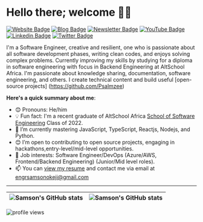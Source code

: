 # Hello there; welcome 👋🏾

[![Website Badge](https://img.shields.io/badge/-Portfolio-3B7EBF?style=for-the-badge&logo=Google-Chrome&logoColor=white&link=https://bolajiayodeji.com)](https://samsonokeji-portfolio.vercel.app/) [![Blog Badge](https://img.shields.io/badge/-Blog-3B7EBF?style=for-the-badge&logo=Hashnode&logoColor=white&link=https://blog.bolajiayodeji.com)](https://hashnode.com/@samsonokeji) [![Newsletter Badge](https://img.shields.io/badge/-Newsletter-3B7EBF?style=for-the-badge&logo=Substack&logoColor=white&link=https://bawd.bolajiayodeji.com)](https://samsonokeji-portfolio.vercel.app/) [![YouTube Badge](https://img.shields.io/badge/-Youtube-3B7EBF?style=for-the-badge&logo=Youtube&logoColor=white&link=https://www.youtube.com/c/bolajiayodeji)](https://www.youtube.com/@samsonokeji) [![Linkedin Badge](https://img.shields.io/badge/-LinkedIn-3B7EBF?style=for-the-badge&logo=Linkedin&logoColor=white&link=https://www.linkedin.com/in/iambolajiayo)](https://www.linkedin.com/in/samson-okeji-001b1913a/) [![Twitter Badge](https://img.shields.io/badge/-@Somhairle-3B7EBF?style=for-the-badge&logo=twitter&logoColor=white&link=https://twitter.com/Som_hairle)](https://twitter.com/Som_hairle)

I'm a Software Engineer, creative and resilient, one who is passionate about all software development phases, writing clean codes, and enjoys solving complex problems. Currently improving my skills by studying for a diploma in software engineering with focus in Backend Engineering at AltSchool Africa. I'm passionate about knowledge sharing, documentation, software engineering, and others. I create technical content and build useful [open-source projects] (https://github.com/Psalmzee)

**Here's a quick summary about me**:

- 😊 Pronouns: He/him
- 💡 Fun fact: I'm a recent graduate of AltSchool Africa [School of Software Engineering](https://altschoolafrica.com/schools/engineering) Class of 2022.
- 🌱 I’m currently mastering JavaScript, TypeScript, Reactjs, Nodejs, and Python.
- 😊 I’m open to contributing to open source projects, engaging in hackathons,entry-level/mid-level opportunities.
- 💼 Job interests: Software Engineer/DevOps (Azure/AWS, Frontend/Backend Engineering) (Junior/Mid level roles).
- 📫 You can [view my resume](https://drive.google.com/file/d/1mLQRQnT5OWpdwvuJnWRHFGctxzTqjY8-/view?usp=sharing) and contact me via email at engrsamsonokeji@gmail.com

---

| <img align="center" src="https://github-readme-stats.vercel.app/api?username=Psalmzee&show_icons=true&include_all_commits=true&hide_border=true" alt="Samson's GitHub stats" /> | <img align="center" src="https://github-readme-stats.vercel.app/api/top-langs/?username=Psalmzee&langs_count=8&layout=compact&hide_border=true" alt="Samson's GitHub stats" /> |
| ------------- | ------------- |

<img src="https://gpvc.arturio.dev/Psalmzee" alt="profile views">
